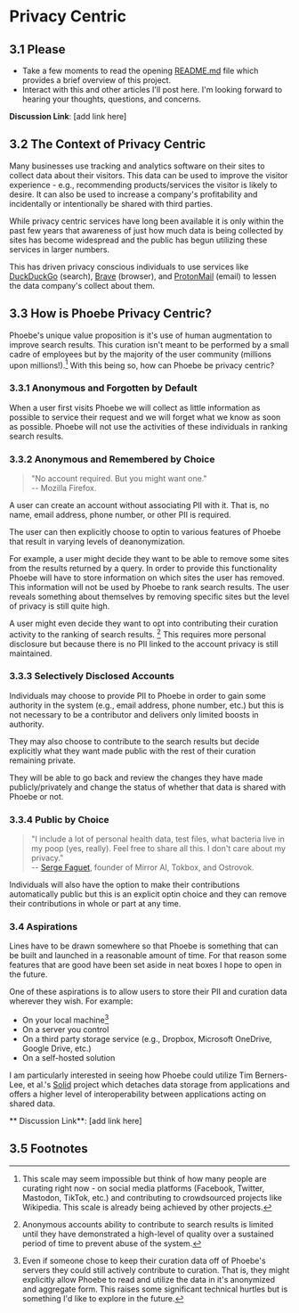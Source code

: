 # Privacy Centric

## 3.1 Please
- Take a few moments to read the opening [README.md](README.md) file which provides a brief overview of this project.
- Interact with this and other articles I'll post here. I'm looking forward to hearing your thoughts, questions, and concerns.

**Discussion Link**: [add link here]

## 3.2 The Context of Privacy Centric
Many businesses use tracking and analytics software on their sites to collect data about their visitors. This data can be used to improve the visitor experience - e.g., recommending products/services the visitor is likely to desire. It can also be used to increase a company's profitability and incidentally or intentionally be shared with third parties.

While privacy centric services have long been available it is only within the past few years that awareness of just how much data is being collected by sites has become widespread and the public has begun utilizing these services in larger numbers.

This has driven privacy conscious individuals to use services like [DuckDuckGo](https://duckduckgo.com/) (search), [Brave](https://brave.com/) (browser), and [ProtonMail](https://protonmail.com/) (email) to lessen the data company's collect about them.

## 3.3 How is Phoebe Privacy Centric?
Phoebe's unique value proposition is it's use of human augmentation to improve search results. This curation isn't meant to be performed by a small cadre of employees but by the majority of the user community (millions upon millions!).[^millions] With this being so, how can Phoebe be privacy centric?

### 3.3.1 Anonymous and Forgotten by Default
When a user first visits Phoebe we will collect as little information as possible to service their request and we will forget what we know as soon as possible. Phoebe will not use the activities of these individuals in ranking search results.

### 3.3.2 Anonymous and Remembered by Choice
> "No account required. But you might want one."  
> -- Mozilla Firefox.

A user can create an account without associating PII with it. That is, no name, email address, phone number, or other PII is required.

The user can then explicitly choose to optin to various features of Phoebe that result in varying levels of deanonymization.

For example, a user might decide they want to be able to remove some sites from the results returned by a query. In order to provide this functionality Phoebe will have to store information on which sites the user has removed. This information will not be used by Phoebe to rank search results. The user reveals something about themselves by removing specific sites but the level of privacy is still quite high.

A user might even decide they want to opt into contributing their curation activity to the ranking of search results. [^anonymous] This requires more personal disclosure but because there is no PII linked to the account privacy is still maintained.

### 3.3.3 Selectively Disclosed Accounts
Individuals may choose to provide PII to Phoebe in order to gain some authority in the system (e.g., email address, phone number, etc.) but this is not necessary to be a contributor and delivers only limited boosts in authority.

They may also choose to contribute to the search results but decide explicitly what they want made public with the rest of their curation remaining private.

They will be able to go back and review the changes they have made publicly/privately and change the status of whether that data is shared with Phoebe or not.

### 3.3.4 Public by Choice
> "I include a lot of personal health data, test files, what bacteria live in my poop \(yes, really\). Feel free to share all this. I don't care about my privacy."  
> -- [Serge Faguet](https://hackernoon.com/im-32-and-spent-200k-on-biohacking-became-calmer-thinner-extroverted-healthier-happier-2a2e846ae113), founder of Mirror AI, Tokbox, and Ostrovok.

Individuals will also have the option to make their contributions automatically public but this is an explicit optin choice and they can remove their contributions in whole or part at any time.

### 3.4 Aspirations
Lines have to be drawn somewhere so that Phoebe is something that can be built and launched in a reasonable amount of time. For that reason some features that are good have been set aside in neat boxes I hope to open in the future.

One of these aspirations is to allow users to store their PII and curation data wherever they wish. For example:
- On your local machine[^local]
- On a server you control
- On a third party storage service (e.g., Dropbox, Microsoft OneDrive, Google Drive, etc.)
- On a self-hosted solution

I am particularly interested in seeing how Phoebe could utilize Tim Berners-Lee, et al.'s [Solid](https://solid.inrupt.com/) project which detaches data storage from applications and offers a higher level of interoperability between applications acting on shared data.

** Discussion Link**: [add link here]

## 3.5 Footnotes
[^millions]: This scale may seem impossible but think of how many people are curating right now - on social media platforms (Facebook, Twitter, Mastodon, TikTok, etc.) and contributing to crowdsourced projects like Wikipedia. This scale is already being achieved by other projects.
[^anonymous]: Anonymous accounts ability to contribute to search results is limited until they have demonstrated a high-level of quality over a sustained period of time to prevent abuse of the system.
[^local]: Even if someone chose to keep their curation data off of Phoebe's servers they could still actively contribute to curation. That is, they might explicitly allow Phoebe to read and utilize the data in it's anonymized and aggregate form. This raises some significant technical hurtles but is something I'd like to explore in the future.